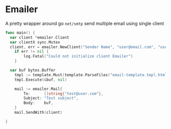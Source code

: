 # Emailer

A pretty wrapper around go `net/smtp`
send multiple email using single client

```go
func main() {
  var client *emailer.Client
  var clientX sync.Mutex
  client, err = emailer.NewClient("Sender Name", "user@email.com", "user@email.com", "password", "smtp.gmail.com", "smtp.gmail.com:587", &clientX)
	if err != nil {
		log.Fatal("Could not initialize client Emailer")
	}

  var buf bytes.Buffer
	tmpl := template.Must(template.ParseFiles("email-template.tmpl.html"))
	tmpl.Execute(&buf, nil)

	mail := emailer.Mail{
		To:      []string{"test@user.com"},
		Subject: "Test subject",
		Body:    buf,
	}
	mail.SendWith(client)

}
```